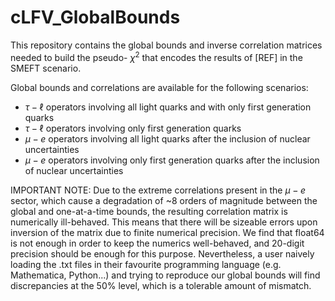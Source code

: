 # cLFV_GlobalBounds
This repository contains the global bounds and inverse correlation matrices needed to build the pseudo- $\chi^2$ that encodes the results of [REF] in the SMEFT scenario.

Global bounds and correlations are available for the following scenarios:
- $\tau-\ell$ operators involving all light quarks and with only first generation quarks
- $\tau-\ell$ operators involving only first generation quarks
- $\mu-e$ operators involving all light quarks after the inclusion of nuclear uncertainties
- $\mu-e$ operators involving only first generation quarks after the inclusion of nuclear uncertainties

IMPORTANT NOTE: Due to the extreme correlations present in the $\mu-e$ sector, which cause a degradation of ~8 orders of magnitude between the global and one-at-a-time bounds, the resulting correlation matrix is numerically ill-behaved. This means that there will be sizeable errors upon inversion of the matrix due to finite numerical precision. We find that float64 is not enough in order to keep the numerics well-behaved, and 20-digit precision should be enough for this purpose. Nevertheless, a user naively loading the .txt files in their favourite programming language (e.g. Mathematica, Python...) and trying to reproduce our global bounds will find discrepancies at the 50% level, which is a tolerable amount of mismatch.
